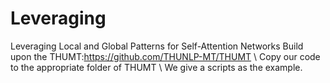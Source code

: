 # Leveraging
Leveraging Local and Global Patterns for Self-Attention Networks
Build upon the THUMT:https://github.com/THUNLP-MT/THUMT \\
Copy our code to the appropriate folder of THUMT \\
We give a scripts as the example.

